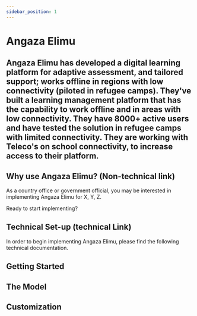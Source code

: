 ```yaml
---
sidebar_position: 1
---
```


# Angaza Elimu

## Angaza Elimu has developed a digital learning platform for adaptive assessment, and tailored support; works offline in regions with low connectivity (piloted in refugee camps). They've built a learning management platform that has the capability to work offline and in areas with low connectivity. They have 8000+ active users and have tested the solution in refugee camps with limited connectivity. They are working with Teleco's on school connectivity, to increase access to their platform.

## Why use Angaza Elimu? (Non-technical link)

As a country office or government official, you may be interested in implementing Angaza Elimu for X, Y, Z.

Ready to start implementing?

## Technical Set-up (technical Link)

In order to begin implementing Angaza Elimu, please find the following technical documentation.


## Getting Started

## The Model

## Customization 

